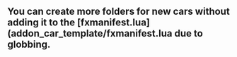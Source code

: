 ## You can create more folders for new cars without adding it to the [fxmanifest.lua](addon_car_template/fxmanifest.lua due to globbing.
